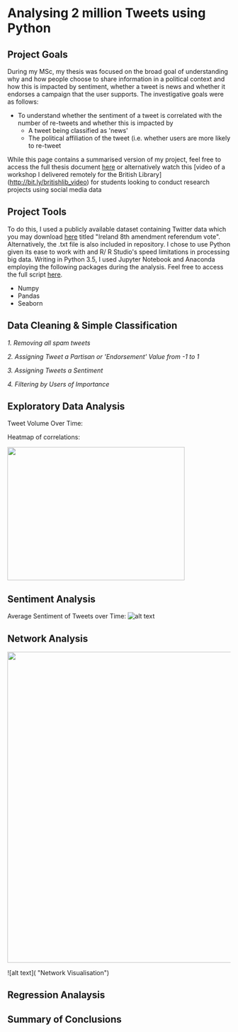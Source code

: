 # Analysing 2 million Tweets using Python 

## Project Goals 
During my MSc, my thesis was focused on the broad goal of understanding why and how people choose to share information in a political context and how this is impacted by sentiment, whether a tweet is news and whether it endorses a campaign that the user supports. The investigative goals were as follows:
* To understand whether the sentiment of a tweet is correlated with the number of re-tweets and whether this is impacted by
    * A tweet being classified as 'news'  
    * The political affiliation of the tweet (i.e. whether users are more likely to re-tweet 
    
While this page contains a summarised version of my project, feel free to access the full thesis document [here](http://bit.ly/trisha_thesis) or alternatively watch this [video of a workshop I delivered remotely for the British Library] (http://bit.ly/britishlib_video) for students looking to conduct research projects using social media data 

## Project Tools 
To do this, I used a publicly available dataset containing Twitter data which you may download [here](https://catalog.docnow.io/) titled "Ireland 8th amendment referendum vote". Alternatively, the .txt file is also included in repository. I chose to use Python given its ease to work with and R/ R Studio's speed limitations in processing big data. Writing in Python 3.5, I used Jupyter Notebook and Anaconda employing the following packages during the analysis. Feel free to access the full script [here](). 

* Numpy 
* Pandas 
* Seaborn

## Data Cleaning & Simple Classification 

*1. Removing all spam tweets* 

*2. Assigning Tweet a Partisan or 'Endorsement' Value from -1 to 1* 

*3. Assigning Tweets a Sentiment* 

*4. Filtering by Users of Importance* 

## Exploratory Data Analysis
Tweet Volume Over Time: 

Heatmap of correlations:

<img src="https://github.com/trisharjani/twitter_sentment_python/blob/master/images/heatmap_correlations.jpg" width="400" height="300"/>

## Sentiment Analysis
Average Sentiment of Tweets over Time: 
![alt text](https://github.com/trisharjani/python/blob/master/images/sentiment_over_time.jpg "Sentiment over Time")

## Network Analysis

<img src="https://github.com/trisharjani/python/blob/master/images/network%20mapping.jpg" width="600" height="700"/>

![alt text]( "Network Visualisation")

## Regression Analaysis 

## Summary of Conclusions 



